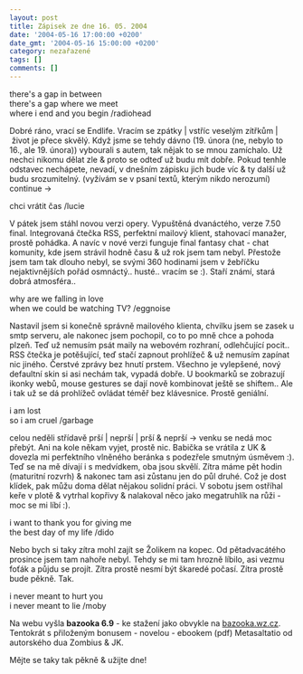 ```yaml
---
layout: post
title: Zápisek ze dne 16. 05. 2004
date: '2004-05-16 17:00:00 +0200'
date_gmt: '2004-05-16 15:00:00 +0200'
category: nezařazené
tags: []
comments: []
---
```

<p class="odsazeny">there's a gap in between<br>  there's a gap where we meet<br>  where i end and you begin /radiohead</p>
<p>Dobré ráno, vrací se Endlife. Vracím se zpátky |&nbsp;vstříc veselým zítřkům |&nbsp;život je přece skvělý.  Když jsme se tehdy dávno (19. února (ne, nebylo to 16., ale 19. února)) vybourali s autem, tak nějak to se mnou  zamíchalo. Už nechci nikomu dělat zle &amp; proto se odteď už budu mít dobře. Pokud tenhle odstavec nechápete,  nevadí, v dnešním zápisku jich bude víc &amp; ty další už budu srozumitelný. (vyžívám se v psaní textů, kterým  nikdo nerozumí) continue &rarr;</p>
<p class="odsazeny">chci vrátit čas /lucie</p>
<p>V pátek jsem stáhl novou verzi opery. Vypuštěná dvanáctého, verze 7.50 final. Integrovaná čtečka RSS,  perfektní mailový klient, stahovací manažer, prostě pohádka. A navíc v nové verzi funguje final fantasy chat  - chat komunity, kde jsem strávil hodně času &amp; už rok jsem tam nebyl. Přestože jsem tam tak dlouho nebyl,  se svými 360 hodinami jsem v žebříčku nejaktivnějších pořád osmnáctý.. husté.. vracím se :). Staří známí,  stará dobrá atmosféra..</p>
<p class="odsazeny">why are we falling in love<br>  when we could be watching TV? /eggnoise</p>
<p>Nastavil jsem si konečně správně mailového klienta, chvilku jsem se zasek u smtp serveru, ale nakonec jsem  pochopil, co to po mně chce a pohoda plzeň. Teď už nemusím psát maily na webovém rozhraní, odlehčující pocit..  RSS čtečka je potěšující, teď stačí zapnout prohlížeč &amp; už nemusím zapínat nic jiného. Čerstvé zprávy  bez hnutí prstem. Všechno je vylepšené, nový defaultní skin si asi nechám tak, vypadá dobře. U bookmarků  se zobrazují ikonky webů, mouse gestures se dají nově kombinovat ještě se shiftem.. Ale i tak už se dá prohlížeč  ovládat téměř bez klávesnice. Prostě geniální.</p>
<p class="odsazeny">i am lost<br>  so i am cruel /garbage</p>
<p>celou neděli střídavě prší | neprší | prší &amp; neprší &rarr; venku se nedá moc přebýt. Ani na kole někam  vyjet, prostě nic. Babička se vrátila z UK &amp; dovezla mi perfektního vlněného beránka s podezřele smutným  úsměvem :). Teď se na mě dívají i s medvídkem, oba jsou skvělí. Zítra máme pět hodin (maturitní rozvrh) &amp; nakonec tam asi  zůstanu jen do půl druhé. Což je dost klídek, pak můžu doma dělat nějakou solidní práci. V sobotu jsem ostříhal  keře v plotě &amp; vytrhal kopřivy &amp; nalakoval něco jako megatruhlík na růži - moc se mi líbí :).</p>
<p class="odsazeny">i want to thank you for giving me<br>  the best day of my life /dido</p>
<p>Nebo bych si taky zítra mohl zajít se Žolikem na kopec. Od pětadvacátého prosince jsem tam nahoře nebyl.  Tehdy se mi tam hrozně líbilo, asi vezmu foťák a půjdu se projít. Zítra prostě nesmí být škaredé počasí.  Zítra prostě bude pěkně. Tak.</p>
<p class="odsazeny">i never meant to hurt you<br>  i never meant to lie /moby</p>
<p>Na webu vyšla <strong>bazooka 6.9</strong> - ke stažení jako obvykle na <a href="http://bazooka.wz.cz">bazooka.wz.cz</a>.  Tentokrát s přiloženým bonusem - novelou - ebookem (pdf) Metasaltatio od autorského dua Zombius &amp; JK.</p>
<p>Mějte se taky tak pěkně &amp; užijte dne!</p>
